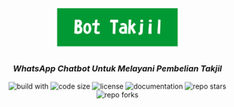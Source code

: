 <h1 align="center"><img alt="bot takjil" src="https://raw.githubusercontent.com/dikyindrah/BotTakjil/main/img/bot%20takjil.png" width="250"></h1>
<h3 align="center"><i><b>WhatsApp Chatbot Untuk Melayani Pembelian Takjil</b></i></h3>
<p align="center">
  <img alt="build with" src="https://img.shields.io/badge/build%20with-python%2C%20flask%2C%20twilio-blue">
  <img alt="code size" src="https://img.shields.io/github/languages/code-size/dikyindrah/BotTakjil">
  <img alt="license" src="https://img.shields.io/badge/license-MIT-brightgreen">
  <img alt="documentation" src="https://img.shields.io/badge/documentation-README-brightgreen">
  <img alt="repo stars" src="https://img.shields.io/github/stars/dikyindrah/BotTakjil?style=social">
  <img alt="repo forks" src="https://img.shields.io/github/forks/dikyindrah/BotTakjil?style=social">
</p>


